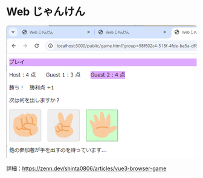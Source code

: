 # Web じゃんけん

![実行イメージ](Documents/Play.png)

詳細：https://zenn.dev/shinta0806/articles/vue3-browser-game
